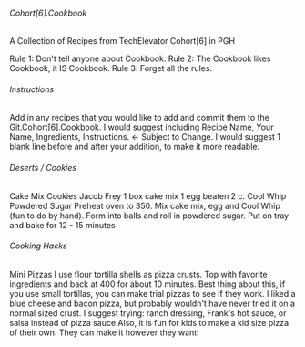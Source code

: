 ###### Cohort[6].Cookbook  ######
A Collection of Recipes from TechElevator Cohort[6] in PGH

Rule 1: Don't tell anyone about Cookbook.
Rule 2: The Cookbook likes Cookbook, it IS Cookbook.
Rule 3: Forget all the rules.

###### Instructions ######

Add in any recipes that you would like to add and commit them to the Git.Cohort[6].Cookbook.
I would suggest including Recipe Name, Your Name, Ingredients, Instructions. <- Subject to Change.
I would suggest 1 blank line before and after your addition, to make it more readable.

###### Deserts / Cookies ######

Cake Mix Cookies
Jacob Frey
1 box cake mix
1 egg beaten
2 c. Cool Whip
Powdered Sugar
Preheat oven to 350. 
Mix cake mix, egg and Cool Whip (fun to do by hand). 
Form into balls and roll in powdered sugar. 
Put on tray and bake for 12 - 15 minutes


###### Cooking Hacks ######

Mini Pizzas
I use flour tortilla shells as pizza crusts. Top with favorite ingredients and back at 400 for about 10 minutes.
Best thing about this, if you use small tortillas, you can make trial pizzas to see if they work. 
I liked a blue cheese and bacon pizza, but probably wouldn't have never tried it on a normal sized crust.
I suggest trying: ranch dressing, Frank's hot sauce, or salsa instead of pizza sauce
Also, it is fun for kids to make a kid size pizza of their own. They can make it however they want!
